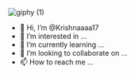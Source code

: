![giphy (1)](https://github.com/Krishnaaaa17/GityhubGIF/assets/124321094/4e8a0254-6b99-4967-9681-a4c8921fa306)
- 👋 Hi, I’m @Krishnaaaa17
- 👀 I’m interested in ...
- 🌱 I’m currently learning ...
- 💞️ I’m looking to collaborate on ...
- 📫 How to reach me ...

<!---
Krishnaaaa17/Krishnaaaa17 is a ✨ special ✨ repository because its `README.md` (this file) appears on your GitHub profile.
You can click the Preview link to take a look at your changes.
--->
